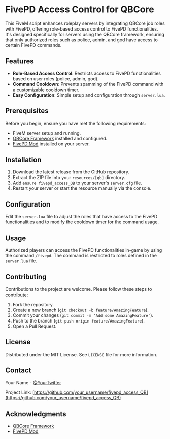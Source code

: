 # FivePD Access Control for QBCore

This FiveM script enhances roleplay servers by integrating QBCore job roles with FivePD, offering role-based access control to FivePD functionalities. It's designed specifically for servers using the QBCore framework, ensuring that only authorized roles such as police, admin, and god have access to certain FivePD commands.

## Features

- **Role-Based Access Control**: Restricts access to FivePD functionalities based on user roles (police, admin, god).
- **Command Cooldown**: Prevents spamming of the FivePD command with a customizable cooldown timer.
- **Easy Configuration**: Simple setup and configuration through `server.lua`.

## Prerequisites

Before you begin, ensure you have met the following requirements:
- FiveM server setup and running.
- [QBCore Framework](https://github.com/qbcore-framework) installed and configured.
- [FivePD Mod](https://gtapolicemods.com/index.php?/files/file/818-fivepd/) installed on your server.

## Installation

1. Download the latest release from the GitHub repository.
2. Extract the ZIP file into your `resources/[qb]` directory.
3. Add `ensure fivepd_access_QB` to your server's `server.cfg` file.
4. Restart your server or start the resource manually via the console.

## Configuration

Edit the `server.lua` file to adjust the roles that have access to the FivePD functionalities and to modify the cooldown timer for the command usage.

## Usage

Authorized players can access the FivePD functionalities in-game by using the command `/fivepd`. The command is restricted to roles defined in the `server.lua` file.

## Contributing

Contributions to the project are welcome. Please follow these steps to contribute:

1. Fork the repository.
2. Create a new branch (`git checkout -b feature/AmazingFeature`).
3. Commit your changes (`git commit -m 'Add some AmazingFeature'`).
4. Push to the branch (`git push origin feature/AmazingFeature`).
5. Open a Pull Request.

## License

Distributed under the MIT License. See `LICENSE` file for more information.

## Contact

Your Name - [@YourTwitter](https://twitter.com/YourTwitter)

Project Link: [https://github.com/your_username/fivepd_access_QB](https://github.com/your_username/fivepd_access_QB)

## Acknowledgments

- [QBCore Framework](https://github.com/qbcore-framework)
- [FivePD Mod](https://gtapolicemods.com/index.php?/files/file/818-fivepd/)


